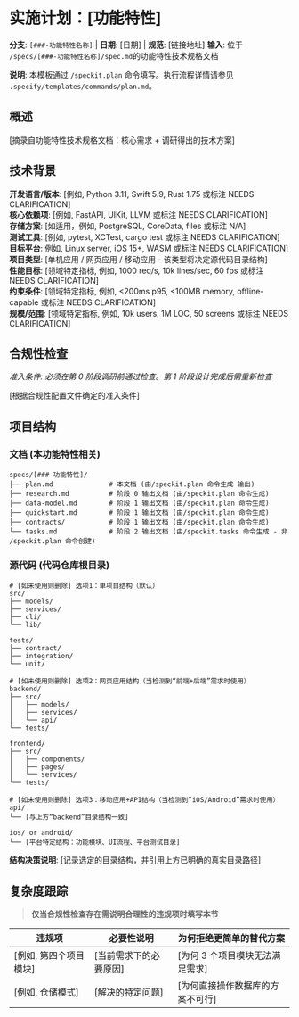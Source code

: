 # 实施计划：[功能特性]

**分支**: `[###-功能特性名称]` | **日期**: [日期] | **规范**: [链接地址]
**输入**: 位于 `/specs/[###-功能特性名称]/spec.md`的功能特性技术规格文档

**说明**: 本模板通过 `/speckit.plan` 命令填写。执行流程详情请参见 `.specify/templates/commands/plan.md`。

## 概述

[摘录自功能特性技术规格文档：核心需求 + 调研得出的技术方案]

## 技术背景

<!--
需执行操作：将本节内容替换为该项目的技术细节。此处提供的结构仅作为指导性建议，用于辅助迭代过程。
-->

**开发语言/版本**: [例如, Python 3.11, Swift 5.9, Rust 1.75 或标注 NEEDS CLARIFICATION]  
**核心依赖项**: [例如, FastAPI, UIKit, LLVM 或标注 NEEDS CLARIFICATION]  
**存储方案**: [如适用，例如, PostgreSQL, CoreData, files 或标注 N/A]  
**测试工具**: [例如, pytest, XCTest, cargo test 或标注 NEEDS CLARIFICATION]  
**目标平台**: 例如, Linux server, iOS 15+, WASM 或标注 NEEDS CLARIFICATION]
**项目类型**: [单机应用 / 网页应用 / 移动应用 - 该类型将决定源代码目录结构]  
**性能目标**: [领域特定指标, 例如, 1000 req/s, 10k lines/sec, 60 fps 或标注 NEEDS CLARIFICATION]  
**约束条件**: [领域特定指标, 例如, <200ms p95, <100MB memory, offline-capable 或标注 NEEDS CLARIFICATION]  
**规模/范围**: [领域特定指标, 例如, 10k users, 1M LOC, 50 screens 或标注 NEEDS CLARIFICATION]

## 合规性检查

*准入条件: 必须在第 0 阶段调研前通过检查。第 1 阶段设计完成后需重新检查*

[根据合规性配置文件确定的准入条件]

## 项目结构

### 文档 (本功能特性相关)

```text
specs/[###-功能特性]/
├── plan.md              # 本文档 (由/speckit.plan 命令生成 输出)
├── research.md          # 阶段 0 输出文档 (由/speckit.plan 命令生成)
├── data-model.md        # 阶段 1 输出文档 (由/speckit.plan 命令生成)
├── quickstart.md        # 阶段 1 输出文档 (由/speckit.plan 命令生成)
├── contracts/           # 阶段 1 输出文档 (由/speckit.plan 命令生成)
└── tasks.md             # 阶段 2 输出文档 (由/speckit.tasks 命令生成 - 非 /speckit.plan 命令创建)
```

### 源代码 (代码仓库根目录)
<!--
需执行操作：将下方占位符目录树替换为此功能特性的具体目录结构。删除未使用的选项，并使用真实路径（例如：apps/admin、packages/something）扩展所选结构。交付的计划中不得包含 “选项（Option）” 标签。
-->

```text
# [如未使用则删除] 选项1：单项目结构（默认）
src/
├── models/
├── services/
├── cli/
└── lib/

tests/
├── contract/
├── integration/
└── unit/

# [如未使用则删除] 选项2：网页应用结构（当检测到“前端+后端”需求时使用）
backend/
├── src/
│   ├── models/
│   ├── services/
│   └── api/
└── tests/

frontend/
├── src/
│   ├── components/
│   ├── pages/
│   └── services/
└── tests/

# [如未使用则删除] 选项3：移动应用+API结构（当检测到“iOS/Android”需求时使用）
api/
└── [与上方“backend”目录结构一致]

ios/ or android/
└── [平台特定结构：功能模块、UI流程、平台测试目录]
```

**结构决策说明**: [记录选定的目录结构，并引用上方已明确的真实目录路径]

## 复杂度跟踪

> **仅当合规性检查存在需说明合理性的违规项时填写本节**

| 违规项 | 	必要性说明 | 为何拒绝更简单的替代方案 |
|-----------|------------|-------------------------------------|
| [例如, 第四个项目模块] | [当前需求下的必要原因] | [为何 3 个项目模块无法满足需求] |
| [例如, 仓储模式] | [解决的特定问题] | [为何直接操作数据库的方案不可行] |
